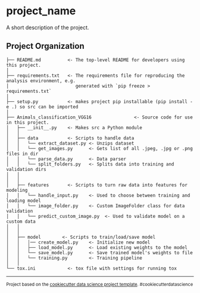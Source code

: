 project_name
==============================

A short description of the project.

Project Organization
------------

	├── README.md          <- The top-level README for developers using this project.
	│
	├── requirements.txt   <- The requirements file for reproducing the analysis environment, e.g.
	│                         generated with `pip freeze > requirements.txt`
	│
	├── setup.py           <- makes project pip installable (pip install -e .) so src can be imported
	│
	├── Animals_classification_VGG16                <- Source code for use in this project.
	│   ├── __init__.py    <- Makes src a Python module
	│   │
	│   ├── data           <- Scripts to handle data
	│   │   └── extract_dataset.py <- Unzips dataset
	│   │   └── get_images.py      <- Gets list of all .jpeg, .jpg or .png files in dir
	│   │   └── parse_data.py      <- Data parser
	│   │   └── split_folders.py   <- Splits data into training and validation dirs
	│   │
	│   │
	│   ├── features       <- Scripts to turn raw data into features for modeling
	│   │   └── handle_input.py    <- Used to choose between training and loading model
	│   │   └── image_folder.py    <- Custom ImageFolder class for data validation
	│   │   └── predict_custom_image.py  <- Used to validate model on a custom data
	│   │
	│   │
	│   ├── model        <- Scripts to train/load/save model
	│   │   │── create_model.py    <- Initialize new model                
	│   │   ├── load_model.py      <- Load existing weights to the model
	│   │   └── save_model.py      <- Save trained model's weights to file
	│   │   └── training.py        <- Training pipeline
	│   │
	└── tox.ini            <- tox file with settings for running tox


--------

<p><small>Project based on the <a target="_blank" href="https://drivendata.github.io/cookiecutter-data-science/">cookiecutter data science project template</a>. #cookiecutterdatascience</small></p>
